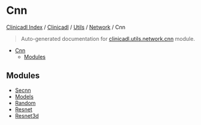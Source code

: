 # Cnn

[Clinicadl Index](../../../../README.md#clinicadl-index) /
[Clinicadl](../../../index.md#clinicadl) /
[Utils](../../index.md#utils) /
[Network](../index.md#network) /
Cnn

> Auto-generated documentation for [clinicadl.utils.network.cnn](../../../../../clinicadl/utils/network/cnn/__init__.py) module.

- [Cnn](#cnn)
  - [Modules](#modules)

## Modules

- [Secnn](./SECNN.md)
- [Models](./models.md)
- [Random](./random.md)
- [Resnet](./resnet.md)
- [Resnet3d](./resnet3D.md)